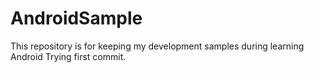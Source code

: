 # AndroidSample
This repository is for keeping my development samples during learning Android
Trying first commit.
